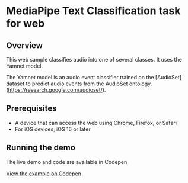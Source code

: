 # MediaPipe Text Classification task for web

## Overview

This web sample classifies audio into one of several classes. It uses the Yamnet model.

The Yamnet model is an audio event classifier trained on the [AudioSet] dataset to predict audio events from the AudioSet ontology.(https://research.google.com/audioset/).

## Prerequisites

* A device that can access the web using Chrome, Firefox, or Safari
* For iOS devices, iOS 16 or later

## Running the demo

The live demo and code are available in Codepen.

[View the example on Codepen](https://codepen.io/mediapipe-preview/pen/wvxYYmy)
